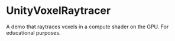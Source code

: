 # UnityVoxelRaytracer
A demo that raytraces voxels in a compute shader on the GPU. For educational purposes.
